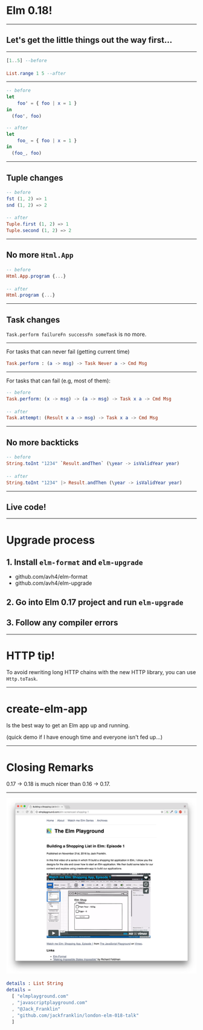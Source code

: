 # Elm 0.18!

---

## Let's get the little things out the way first...

---

```elm
[1..5] --before

List.range 1 5 --after
```

---

```elm
-- before
let
    foo' = { foo | x = 1 }
in
  (foo', foo)
```

```elm
-- after
let
    foo_ = { foo | x = 1 }
in
  (foo_, foo)
```

---

## Tuple changes

```elm
-- before
fst (1, 2) => 1
snd (1, 2) => 2

-- after
Tuple.first (1, 2) => 1
Tuple.second (1, 2) => 2
```

---

## No more `Html.App`

```elm
-- before
Html.App.program {...}

-- after
Html.program {...}
```

---

## Task changes

`Task.perform failureFn successFn someTask` is no more.

---

For tasks that can never fail (getting current time)

```elm
Task.perform : (a -> msg) -> Task Never a -> Cmd Msg
```

---

For tasks that can fail (e.g, most of them):

```elm
-- before
Task.perform: (x -> msg) -> (a -> msg) -> Task x a -> Cmd Msg

-- after
Task.attempt: (Result x a -> msg) -> Task x a -> Cmd Msg
```

---

## No more backticks

```elm
-- before
String.toInt "1234" `Result.andThen` (\year -> isValidYear year)

-- after
String.toInt "1234" |> Result.andThen (\year -> isValidYear year)
```

---

## Live code!

---


# Upgrade process

## 1. Install `elm-format` and `elm-upgrade`

- github.com/avh4/elm-format
- github.com/avh4/elm-upgrade

## 2. Go into Elm 0.17 project and run `elm-upgrade`
## 3. Follow any compiler errors

---

# HTTP tip!

To avoid rewriting long HTTP chains with the new HTTP library, you can use `Http.toTask`.

---

# create-elm-app

Is the best way to get an Elm app up and running.

(quick demo if I have enough time and everyone isn't fed up...)

---

# Closing Remarks

0.17 -> 0.18 is much nicer than 0.16 -> 0.17.

---

![left fit](playground.png)

```elm
details : List String
details =
  [ "elmplayground.com"
  , "javascriptplayground.com"
  , "@Jack_Franklin"
  , "github.com/jackfranklin/london-elm-018-talk"
  ]
```

